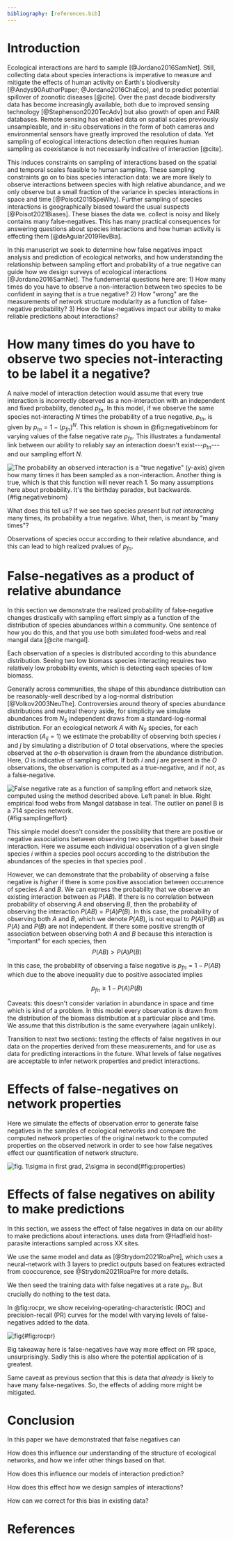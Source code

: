 ```yaml
---
bibliography: [references.bib]
---
```


# Introduction


Ecological interactions are hard to sample [@Jordano2016SamNet]. Still,
collecting data about species interactions is imperative to measure and mitigate
the effects of human activity on Earth's biodiversity [@Andys90AuthorPaper;
@Jordano2016ChaEco], and to predict potential spillover of zoonotic diseases
[@cite]. Over the past decade biodiversity data has become increasingly
available, both due to improved sensing technology [@Stephenson2020TecAdv] but
also growth of open and FAIR databases. Remote sensing has enabled data on
spatial scales previously unsampleable, and in-situ observations in the form of
both cameras and environmental sensors have greatly improved the resolution of
data. Yet sampling of ecological interactions detection often requires human
sampling as coexistance is not necessarily indicative of interaction [@cite].

This induces constraints on sampling of interactions based on the spatial and
temporal scales feasible to human sampling. These sampling constraints go on to
bias species interaction data: we are more likely to observe interactions
between species with high relative abundance, and we only observe but a small
fraction of the variance in species interactions in space and time
[@Poisot2015SpeWhy]. Further sampling of species interactions is geographically
biased toward the usual suspects [@Poisot2021Biases]. These biases the data we.
collect is noisy and likely contains many false-negatives. This has many
practical consequences for answering questions about species interactions and
how human activity is effecting them [@deAguiar2019RevBia].

In this manuscript we seek to determine how false negatives impact analysis and
prediction of ecological networks, and how understanding the relationship
between sampling effort and probability of a true negative can guide how we
design surveys of ecological interactions [@Jordano2016SamNet]. The fundemental
questions here are: 1) How many times do you have to observe a non-interaction
between two species to be confident in saying that is a true negative? 2) How
"wrong" are the measurements of network structure modularity as a function of
false-negative probability? 3) How do false-negatives impact our ability to make
reliable predictions about interactions?

# How many times do you have to observe two species not-interacting to be label it a negative?

A naive model of interaction detection would assume that every true interaction
is incorrectly observed as a non-interaction with an independent and fixed
probability, denoted $p_{fn}$. In this model, if we observe the same species
not-interacting $N$ times the probability of a true negative, $p_{tn}$, is given
by $p_{tn} = 1 - (p_{fn})^N$. This relation is shown in @fig:negativebinom for
varying values of the false negative rate $p_{fn}$. This illustrates a
fundamental link between our ability to reliably say an interaction doesn't
exist---$p_{tn}$---and our sampling effort $N$.

![The probability an observed interaction is a "true negative" (y-axis) given
how many times it has been sampled as a non-interaction. Another thing is true,
which is that this function will never reach 1. So many assumptions here about
probability. It's the birthday paradox, but backwards.
](./figures/negative_binom.png){#fig:negativebinom}

What does this tell us? If we see two species _present_ but _not interacting_
many times, its probability a true negative. What, then, is meant by "many
times"?

Observations of species occur according to their relative abundance, and
this can lead to high realized pvalues of $p_{fn}$.

# False-negatives as a product of relative abundance

In this section we demonstrate the realized probability of false-negative
changes drastically with sampling effort simply as a function of the
distribution of species abundances within a community.
One sentence of how you do this, and that you use both simulated food-webs and
real mangal data [@cite mangal].

Each observation of a species is distributed according to this abundance
distribution. Seeing two low biomass species interacting requires two relatively
low probability events, which is detecting each species of low biomass.

Generally across communities, the shape of this abundance distribution can be
reasonably-well described by a log-normal distribution [@Volkov2003NeuThe].
Controversies around theory of species abundance distributions and neutral
theory aside, for simplicity we simulate abundances from $N_S$ independent draws
from a standard-log-normal distribution. For an ecological network $A$
with $N_S$ species, for each interaction ($A_{ij} = 1$) we estimate the
probability of observing both species $i$ and $j$ by simulating a distribution
of $O$ total observations, where the species observed at the $o$-th observation
is drawn from the abundance distribution. Here, $O$ is indicative of sampling
effort. If both $i$ and $j$ are present in the $O$ observations, the observation
is computed as a true-negative, and if not, as a false-negative.


![False negative rate as a function of sampling effort and network size,
computed using the method described above. Left panel:  in blue. Right empirical
food webs from Mangal database in teal. The outlier on panel B is a 714 species
network. ](./figures/samplingdist.png){#fig:samplingeffort}

This simple model doesn't consider the possibility that there are positive or
negative associations between observing two species together based their
interaction.
Here we assume each individual observation of a given single species $i$ within
a species pool occurs according to the distribution the abundances of the
species in that species pool .


However, we can demonstrate that the probability of observing a false negative
is _higher_ if there is some positive association between occurrence of species
$A$ and $B$. We can express the probability that we observe an existing
interaction between as $P(AB)$. If there is no correlation between probability
of observing $A$ and observing $B$, then the probability of observing the
interaction $P(AB) = P(A)P(B)$. In this case, the probability of observing both
$A$ and $B$, which we denote $P(AB)$, is not equal to $P(A)P(B)$ as $P(A)$ and
$P(B)$ are not independent. If there some positive strength of association
between observing both $A$ and $B$ because this interaction is "important" for
each species, then
$$P(AB) > P(A)P(B)$$

In this case, the probability of observing a false negative is
$p_{fn} = 1 - P(AB)$ which due to the above inequality due to positive
associated implies

$$p_{fn} \geq 1 - P(A)P(B)$$


Caveats: this doesn't consider variation in abundance in space and time which is
kind of a problem. In this model every observation is drawn from the
distribution of the biomass distribution at a particular place and time. We
assume that this distribution is the same everywhere (again unlikely).


Transition to next two sections: testing the effects of false negatives in our
data on the properties derived from these measurements, and for use as data for
predicting interactions in the future. What levels of false negatives are
acceptable to infer network properties and predict interactions.


# Effects of false-negatives on network properties

Here we simulate the effects of observation error to generate false negatives in
the samples of ecological networks and compare the computed network properties
of the original network to the computed properties on the observed network in
order to see how false negatives effect our quantification of network structure.

![fig. 1$\sigma$ in first grad, 2$\sigma$ in second ](./figures/properties_error.png){#fig:properties}

# Effects of false negatives on ability to make predictions

In this section, we assess the effect of false negatives in data on our ability
to make predictions about interactions.
uses data from @Hadfield host-parasite interactions sampled across XX sites.

We use the same model and data as [@Strydom2021RoaPre], which uses a
neural-network with 3 layers to predict outputs based on features extracted from
cooccurence, see @Strydom2021RoaPre for more details.

We then seed the training data with false negatives at a rate $p_{fn}$.
But crucially do nothing to the test data.

In @fig:rocpr, we show receiving-operating-characteristic (ROC) and precision-recall (PR) curves for the model with varying levels of false-negatives added to
the data. 

![fig](./figures/rocpr_falsenegatives.png){#fig:rocpr}

Big takeaway here is false-negatives have way more effect on PR space,
unsurprisingly. Sadly this is also where the potential application of is
greatest.

Same caveat as previous section that this is data that _already_ is likely to
have many false-negatives. So, the effects of adding more might be mitigated.

# Conclusion

In this paper we have demonstrated that false negatives can

How does this influence our understanding of the structure of ecological
networks, and how we infer other things based on that.  

How does this influence our models of interaction prediction?

How does this effect how we design samples of interactions?

How can we correct for this bias in existing data?

# References
